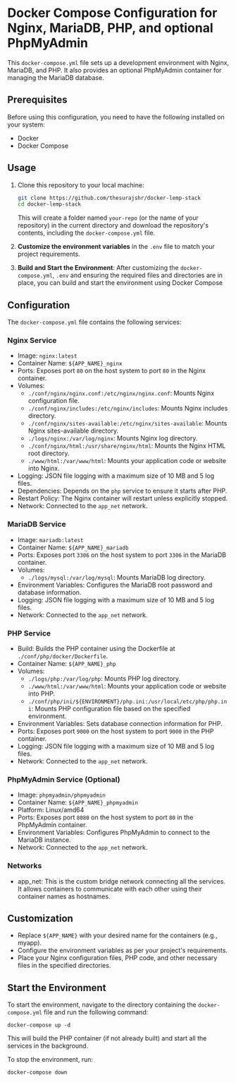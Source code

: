 # Docker Compose Configuration for Nginx, MariaDB, PHP, and optional PhpMyAdmin

This `docker-compose.yml` file sets up a development environment with Nginx, MariaDB, and PHP. It also provides an optional PhpMyAdmin container for managing the MariaDB database.

## Prerequisites

Before using this configuration, you need to have the following installed on your system:

-   Docker
-   Docker Compose

## Usage

1. Clone this repository to your local machine:

    ```bash
    git clone https://github.com/thesurajshr/docker-lemp-stack
    cd docker-lemp-stack
    ```

    This will create a folder named `your-repo` (or the name of your repository) in the current directory and download the repository's contents, including the `docker-compose.yml` file.

2. **Customize the environment variables** in the `.env` file to match your project requirements.
3. **Build and Start the Environment**: After customizing the `docker-compose.yml`, `.env` and ensuring the required files and directories are in place, you can build and start the environment using Docker Compose

## Configuration

The `docker-compose.yml` file contains the following services:

### Nginx Service

-   Image: `nginx:latest`
-   Container Name: `${APP_NAME}_nginx`
-   Ports: Exposes port `80` on the host system to port `80` in the Nginx container.
-   Volumes:
    -   `./conf/nginx/nginx.conf:/etc/nginx/nginx.conf`: Mounts Nginx configuration file.
    -   `./conf/nginx/includes:/etc/nginx/includes`: Mounts Nginx includes directory.
    -   `./conf/nginx/sites-available:/etc/nginx/sites-available`: Mounts Nginx sites-available directory.
    -   `./logs/nginx:/var/log/nginx`: Mounts Nginx log directory.
    -   `./conf/nginx/html:/usr/share/nginx/html`: Mounts the Nginx HTML root directory.
    -   `./www/html:/var/www/html`: Mounts your application code or website into Nginx.
-   Logging: JSON file logging with a maximum size of 10 MB and 5 log files.
-   Dependencies: Depends on the `php` service to ensure it starts after PHP.
-   Restart Policy: The Nginx container will restart unless explicitly stopped.
-   Network: Connected to the `app_net` network.

### MariaDB Service

-   Image: `mariadb:latest`
-   Container Name: `${APP_NAME}_mariadb`
-   Ports: Exposes port `3306` on the host system to port `3306` in the MariaDB container.
-   Volumes:
    -   `./logs/mysql:/var/log/mysql`: Mounts MariaDB log directory.
-   Environment Variables: Configures the MariaDB root password and database information.
-   Logging: JSON file logging with a maximum size of 10 MB and 5 log files.
-   Network: Connected to the `app_net` network.

### PHP Service

-   Build: Builds the PHP container using the Dockerfile at `./conf/php/docker/Dockerfile`.
-   Container Name: `${APP_NAME}_php`
-   Volumes:
    -   `./logs/php:/var/log/php`: Mounts PHP log directory.
    -   `./www/html:/var/www/html`: Mounts your application code or website into PHP.
    -   `./conf/php/ini/${ENVIRONMENT}/php.ini:/usr/local/etc/php/php.ini`: Mounts PHP configuration file based on the specified environment.
-   Environment Variables: Sets database connection information for PHP.
-   Ports: Exposes port `9000` on the host system to port `9000` in the PHP container.
-   Logging: JSON file logging with a maximum size of 10 MB and 5 log files.
-   Network: Connected to the `app_net` network.

### PhpMyAdmin Service (Optional)

-   Image: `phpmyadmin/phpmyadmin`
-   Container Name: `${APP_NAME}_phpmyadmin`
-   Platform: Linux/amd64
-   Ports: Exposes port `8080` on the host system to port `80` in the PhpMyAdmin container.
-   Environment Variables: Configures PhpMyAdmin to connect to the MariaDB instance.
-   Network: Connected to the `app_net` network.

### Networks

-   app_net: This is the custom bridge network connecting all the services. It allows containers to communicate with each other using their container names as hostnames.

## Customization

-   Replace `${APP_NAME}` with your desired name for the containers (e.g., myapp).
-   Configure the environment variables as per your project's requirements.
-   Place your Nginx configuration files, PHP code, and other necessary files in the specified directories.

## Start the Environment

To start the environment, navigate to the directory containing the `docker-compose.yml` file and run the following command:

    docker-compose up -d

This will build the PHP container (if not already built) and start all the services in the background.

To stop the environment, run:

    docker-compose down

